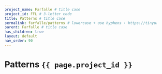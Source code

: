 ```yaml
---
project_name: Farfalle # title case
project_id: FFL # 3-letter code 
title: Patterns # title case
permalink: farfalle/patterns # lowercase + use hyphens › https://tinyurl.com/27kmc4rb
parent: Farfalle # title case
has_children: true
layout: default
nav_order: 90
---
```


# Patterns `{{ page.project_id }}`
